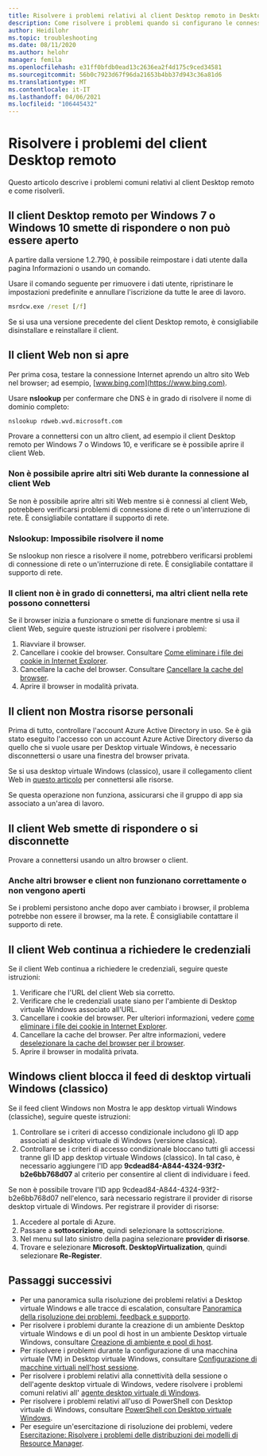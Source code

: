 ```yaml
---
title: Risolvere i problemi relativi al client Desktop remoto in Desktop virtuale Windows - Azure
description: Come risolvere i problemi quando si configurano le connessioni client in un ambiente tenant di Desktop virtuale Windows.
author: Heidilohr
ms.topic: troubleshooting
ms.date: 08/11/2020
ms.author: helohr
manager: femila
ms.openlocfilehash: e31ff0bfdb0ead13c2636ea2f4d175c9ced34581
ms.sourcegitcommit: 56b0c7923d67f96da21653b4bb37d943c36a81d6
ms.translationtype: MT
ms.contentlocale: it-IT
ms.lasthandoff: 04/06/2021
ms.locfileid: "106445432"
---
```

# <a name="troubleshoot-the-remote-desktop-client"></a>Risolvere i problemi del client Desktop remoto

Questo articolo descrive i problemi comuni relativi al client Desktop remoto e come risolverli.

## <a name="remote-desktop-client-for-windows-7-or-windows-10-stops-responding-or-cannot-be-opened"></a>Il client Desktop remoto per Windows 7 o Windows 10 smette di rispondere o non può essere aperto

A partire dalla versione 1.2.790, è possibile reimpostare i dati utente dalla pagina Informazioni o usando un comando.

Usare il comando seguente per rimuovere i dati utente, ripristinare le impostazioni predefinite e annullare l'iscrizione da tutte le aree di lavoro.

```cmd
msrdcw.exe /reset [/f]
```

Se si usa una versione precedente del client Desktop remoto, è consigliabile disinstallare e reinstallare il client.

## <a name="web-client-wont-open"></a>Il client Web non si apre

Per prima cosa, testare la connessione Internet aprendo un altro sito Web nel browser; ad esempio, [www.bing.com](https://www.bing.com).

Usare **nslookup** per confermare che DNS è in grado di risolvere il nome di dominio completo:

```cmd
nslookup rdweb.wvd.microsoft.com
```

Provare a connettersi con un altro client, ad esempio il client Desktop remoto per Windows 7 o Windows 10, e verificare se è possibile aprire il client Web.

### <a name="cant-open-other-websites-while-connected-to-the-web-client"></a>Non è possibile aprire altri siti Web durante la connessione al client Web

Se non è possibile aprire altri siti Web mentre si è connessi al client Web, potrebbero verificarsi problemi di connessione di rete o un'interruzione di rete. È consigliabile contattare il supporto di rete.

### <a name="nslookup-cant-resolve-the-name"></a>Nslookup: Impossibile risolvere il nome

Se nslookup non riesce a risolvere il nome, potrebbero verificarsi problemi di connessione di rete o un'interruzione di rete. È consigliabile contattare il supporto di rete.

### <a name="your-client-cant-connect-but-other-clients-on-your-network-can-connect"></a>Il client non è in grado di connettersi, ma altri client nella rete possono connettersi

Se il browser inizia a funzionare o smette di funzionare mentre si usa il client Web, seguire queste istruzioni per risolvere i problemi:

1. Riavviare il browser.
2. Cancellare i cookie del browser. Consultare [Come eliminare i file dei cookie in Internet Explorer](https://support.microsoft.com/help/278835/how-to-delete-cookie-files-in-internet-explorer).
3. Cancellare la cache del browser. Consultare [Cancellare la cache del browser](https://binged.it/2RKyfdU).
4. Aprire il browser in modalità privata.

## <a name="client-doesnt-show-my-resources"></a>Il client non Mostra risorse personali

Prima di tutto, controllare l'account Azure Active Directory in uso. Se è già stato eseguito l'accesso con un account Azure Active Directory diverso da quello che si vuole usare per Desktop virtuale Windows, è necessario disconnettersi o usare una finestra del browser privata.

Se si usa desktop virtuale Windows (classico), usare il collegamento client Web in [questo articolo](./virtual-desktop-fall-2019/connect-web-2019.md) per connettersi alle risorse.

Se questa operazione non funziona, assicurarsi che il gruppo di app sia associato a un'area di lavoro.

## <a name="web-client-stops-responding-or-disconnects"></a>Il client Web smette di rispondere o si disconnette

Provare a connettersi usando un altro browser o client.

### <a name="other-browsers-and-clients-also-malfunction-or-fail-to-open"></a>Anche altri browser e client non funzionano correttamente o non vengono aperti

Se i problemi persistono anche dopo aver cambiato i browser, il problema potrebbe non essere il browser, ma la rete. È consigliabile contattare il supporto di rete.

## <a name="web-client-keeps-prompting-for-credentials"></a>Il client Web continua a richiedere le credenziali

Se il client Web continua a richiedere le credenziali, seguire queste istruzioni:

1. Verificare che l'URL del client Web sia corretto.
2. Verificare che le credenziali usate siano per l'ambiente di Desktop virtuale Windows associato all'URL.
3. Cancellare i cookie del browser. Per ulteriori informazioni, vedere [come eliminare i file dei cookie in Internet Explorer](https://support.microsoft.com/help/278835/how-to-delete-cookie-files-in-internet-explorer).
4. Cancellare la cache del browser. Per altre informazioni, vedere [deselezionare la cache del browser per il browser](https://binged.it/2RKyfdU).
5. Aprire il browser in modalità privata.

## <a name="windows-client-blocks-windows-virtual-desktop-classic-feed"></a>Windows client blocca il feed di desktop virtuali Windows (classico)

Se il feed client Windows non Mostra le app desktop virtuali Windows (classiche), seguire queste istruzioni:

1. Controllare se i criteri di accesso condizionale includono gli ID app associati al desktop virtuale di Windows (versione classica).
2. Controllare se i criteri di accesso condizionale bloccano tutti gli accessi tranne gli ID app desktop virtuale Windows (classico). In tal caso, è necessario aggiungere l'ID app **9cdead84-A844-4324-93f2-b2e6bb768d07** al criterio per consentire al client di individuare i feed.

Se non è possibile trovare l'ID app 9cdead84-A844-4324-93f2-b2e6bb768d07 nell'elenco, sarà necessario registrare il provider di risorse desktop virtuale di Windows. Per registrare il provider di risorse:

1. Accedere al portale di Azure.
2. Passare a **sottoscrizione**, quindi selezionare la sottoscrizione.
3. Nel menu sul lato sinistro della pagina selezionare **provider di risorse**.
4. Trovare e selezionare **Microsoft. DesktopVirtualization**, quindi selezionare **Re-Register**.

## <a name="next-steps"></a>Passaggi successivi

- Per una panoramica sulla risoluzione dei problemi relativi a Desktop virtuale Windows e alle tracce di escalation, consultare [Panoramica della risoluzione dei problemi, feedback e supporto](troubleshoot-set-up-overview.md).
- Per risolvere i problemi durante la creazione di un ambiente Desktop virtuale Windows e di un pool di host in un ambiente Desktop virtuale Windows, consultare [Creazione di ambiente e pool di host](troubleshoot-set-up-issues.md).
- Per risolvere i problemi durante la configurazione di una macchina virtuale (VM) in Desktop virtuale Windows, consultare [Configurazione di macchine virtuali nell'host sessione](troubleshoot-vm-configuration.md).
- Per risolvere i problemi relativi alla connettività della sessione o dell'agente desktop virtuale di Windows, vedere risolvere i problemi comuni relativi all' [agente desktop virtuale di Windows](troubleshoot-agent.md).
- Per risolvere i problemi relativi all'uso di PowerShell con Desktop virtuale di Windows, consultare [PowerShell con Desktop virtuale Windows](troubleshoot-powershell.md).
- Per eseguire un'esercitazione di risoluzione dei problemi, vedere [Esercitazione: Risolvere i problemi delle distribuzioni dei modelli di Resource Manager](../azure-resource-manager/templates/template-tutorial-troubleshoot.md).

